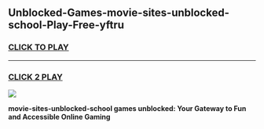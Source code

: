 
## Unblocked-Games-movie-sites-unblocked-school-Play-Free-yftru
<h3>
<a href="https://premium76.site?title=movie-sites-unblocked-school&ref=18A1">CLICK TO PLAY</a></h3>
<hr>

<h3>
<a href="https://premium76.site?title=movie-sites-unblocked-school&ref=18A1">CLICK 2 PLAY</a>
  
</h3>

<a href="https://premium76.site?title=movie-sites-unblocked-school&ref=18A1"><img src="https://clearcache.store/games.png"></a>


**movie-sites-unblocked-school games unblocked: Your Gateway to Fun and Accessible Online Gaming**
